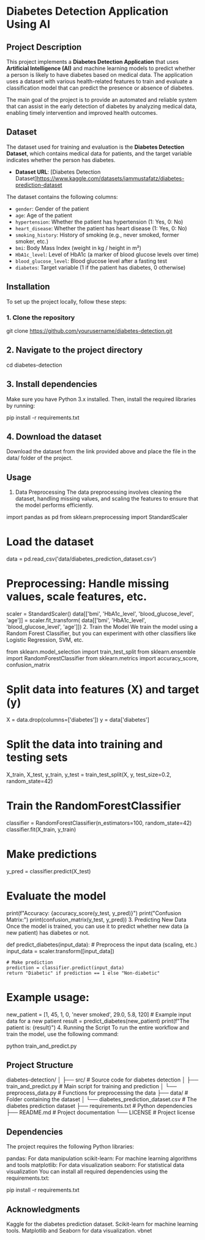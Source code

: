 # Diabetes Detection Application Using AI

## Project Description

This project implements a **Diabetes Detection Application** that uses **Artificial Intelligence (AI)** and machine learning models to predict whether a person is likely to have diabetes based on medical data. The application uses a dataset with various health-related features to train and evaluate a classification model that can predict the presence or absence of diabetes.

The main goal of the project is to provide an automated and reliable system that can assist in the early detection of diabetes by analyzing medical data, enabling timely intervention and improved health outcomes.

## Dataset

The dataset used for training and evaluation is the **Diabetes Detection Dataset**, which contains medical data for patients, and the target variable indicates whether the person has diabetes.

- **Dataset URL**: [Diabetes Detection Dataset]https://www.kaggle.com/datasets/iammustafatz/diabetes-prediction-dataset

The dataset contains the following columns:
- `gender`: Gender of the patient
- `age`: Age of the patient
- `hypertension`: Whether the patient has hypertension (1: Yes, 0: No)
- `heart_disease`: Whether the patient has heart disease (1: Yes, 0: No)
- `smoking_history`: History of smoking (e.g., never smoked, former smoker, etc.)
- `bmi`: Body Mass Index (weight in kg / height in m²)
- `HbA1c_level`: Level of HbA1c (a marker of blood glucose levels over time)
- `blood_glucose_level`: Blood glucose level after a fasting test
- `diabetes`: Target variable (1 if the patient has diabetes, 0 otherwise)

## Installation

To set up the project locally, follow these steps:

### 1. Clone the repository
git clone https://github.com/yourusername/diabetes-detection.git

## 2. Navigate to the project directory
cd diabetes-detection

## 3. Install dependencies
Make sure you have Python 3.x installed. Then, install the required libraries by running:

pip install -r requirements.txt
## 4. Download the dataset
Download the dataset from the link provided above and place the file in the data/ folder of the project.

## Usage
1. Data Preprocessing
The data preprocessing involves cleaning the dataset, handling missing values, and scaling the features to ensure that the model performs efficiently.

import pandas as pd
from sklearn.preprocessing import StandardScaler

# Load the dataset
data = pd.read_csv('data/diabetes_prediction_dataset.csv')

# Preprocessing: Handle missing values, scale features, etc.
scaler = StandardScaler()
data[['bmi', 'HbA1c_level', 'blood_glucose_level', 'age']] = scaler.fit_transform(
    data[['bmi', 'HbA1c_level', 'blood_glucose_level', 'age']])
2. Train the Model
We train the model using a Random Forest Classifier, but you can experiment with other classifiers like Logistic Regression, SVM, etc.

from sklearn.model_selection import train_test_split
from sklearn.ensemble import RandomForestClassifier
from sklearn.metrics import accuracy_score, confusion_matrix

# Split data into features (X) and target (y)
X = data.drop(columns=['diabetes'])
y = data['diabetes']

# Split the data into training and testing sets
X_train, X_test, y_train, y_test = train_test_split(X, y, test_size=0.2, random_state=42)

# Train the RandomForestClassifier
classifier = RandomForestClassifier(n_estimators=100, random_state=42)
classifier.fit(X_train, y_train)

# Make predictions
y_pred = classifier.predict(X_test)

# Evaluate the model
print(f"Accuracy: {accuracy_score(y_test, y_pred)}")
print("Confusion Matrix:")
print(confusion_matrix(y_test, y_pred))
3. Predicting New Data
Once the model is trained, you can use it to predict whether new data (a new patient) has diabetes or not.

def predict_diabetes(input_data):
    # Preprocess the input data (scaling, etc.)
    input_data = scaler.transform([input_data])
    
    # Make prediction
    prediction = classifier.predict(input_data)
    return "Diabetic" if prediction == 1 else "Non-diabetic"

# Example usage:
new_patient = [1, 45, 1, 0, 'never smoked', 29.0, 5.8, 120]  # Example input data for a new patient
result = predict_diabetes(new_patient)
print(f"The patient is: {result}")
4. Running the Script
To run the entire workflow and train the model, use the following command:

python train_and_predict.py
## Project Structure
diabetes-detection/
│
├── src/               # Source code for diabetes detection
│   ├── train_and_predict.py   # Main script for training and prediction
│   └── preprocess_data.py     # Functions for preprocessing the data
├── data/              # Folder containing the dataset
│   └── diabetes_prediction_dataset.csv   # The diabetes prediction dataset
├── requirements.txt   # Python dependencies
├── README.md          # Project documentation
└── LICENSE            # Project license
## Dependencies
The project requires the following Python libraries:

pandas: For data manipulation
scikit-learn: For machine learning algorithms and tools
matplotlib: For data visualization
seaborn: For statistical data visualization
You can install all required dependencies using the requirements.txt:

pip install -r requirements.txt
## Acknowledgments
Kaggle for the diabetes prediction dataset.
Scikit-learn for machine learning tools.
Matplotlib and Seaborn for data visualization.
vbnet
